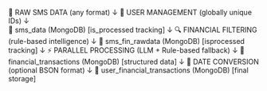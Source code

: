 📱 RAW SMS DATA (any format)
    ↓
🔐 USER MANAGEMENT (globally unique IDs)
    ↓  
💾 sms_data (MongoDB) [is_processed tracking]
    ↓
🔍 FINANCIAL FILTERING (rule-based intelligence)
    ↓
💾 sms_fin_rawdata (MongoDB) [isprocessed tracking] 
    ↓
⚡ PARALLEL PROCESSING (LLM + Rule-based fallback)
    ↓
💾 financial_transactions (MongoDB) [structured data]
    ↓
📅 DATE CONVERSION (optional BSON format)
    ↓
💾 user_financial_transactions (MongoDB) [final storage]